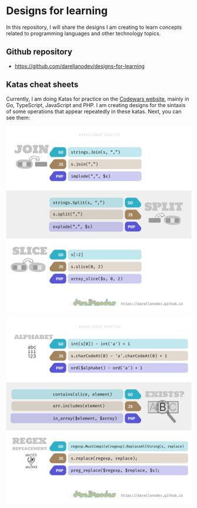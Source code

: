 # Designs for learning

In this repository, I will share the designs I am creating to learn concepts related to programming languages and other technology topics.

## Github repository

- <https://github.com/darellanodev/designs-for-learning>

## Katas cheat sheets

Currently, I am doing Katas for practice on the [Codewars website](https://www.codewars.com), mainly in Go, TypeScript, JavaScript and PHP. I am creating designs for the sintaxis of some operations that appear repeatedly in these katas. Next, you can see them:

![Katas cheat sheet 01](katas_cheat_sheets/katas_cheat_sheet_01.svg)

![Katas cheat sheet 02](katas_cheat_sheets/katas_cheat_sheet_02.svg)

